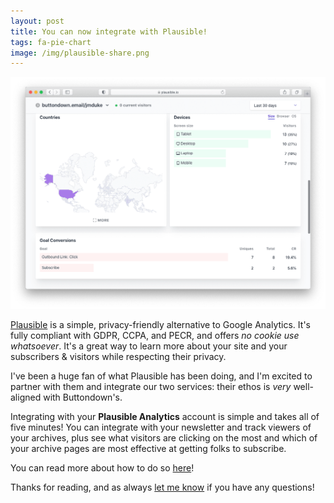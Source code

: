 ```yaml
---
layout: post
title: You can now integrate with Plausible!
tags: fa-pie-chart
image: /img/plausible-share.png
---
```


<img src="/img/plausible.png" class="kg-image" style="border: 0px">

[Plausible](https://plausible.io/) is a simple, privacy-friendly alternative to Google Analytics. It's fully compliant with GDPR, CCPA, and PECR, and offers *no cookie use whatsoever*. It's a great way to learn more about your site and your subscribers & visitors while respecting their privacy.

I've been a huge fan of what Plausible has been doing, and I'm excited to partner with them and integrate our two services: their ethos is _very_ well-aligned with Buttondown's.

Integrating with your **Plausible Analytics** account is simple and takes all of five minutes! You can integrate with your newsletter and track viewers of your archives, plus see what visitors are clicking on the most and which of your archive pages are most effective at getting folks to subscribe.

You can read more about how to do so [here](https://www.notion.so/Plausible-92963063561840709c7571c7ec8db261)!

Thanks for reading, and as always [let me know](mailto:justin@buttondown.email) if you have any questions!